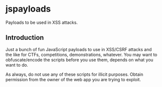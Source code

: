 jspayloads
==========

Payloads to be used in XSS attacks.

Introduction
------------

Just a bunch of fun JavaScript payloads to use in XSS/CSRF attacks and the like for CTFs, competitions, demonstrations, whatever. You may want to obfuscate/encode the scripts before you use them, depends on what you want to do.

As always, do not use any of these scripts for illicit purposes. Obtain permission from the owner of the web app you are trying to exploit.
